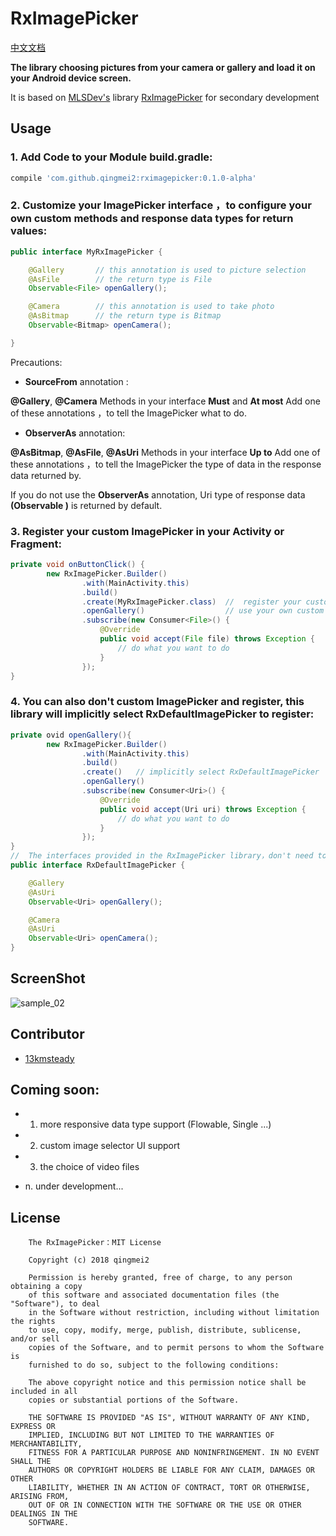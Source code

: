 # RxImagePicker

[中文文档](https://github.com/qingmei2/RxImagePicker/blob/master/README_ZH.md)

**The library choosing pictures from your camera or gallery and load it on your Android device screen.** 

It is based on [MLSDev's](https://github.com/MLSDev) library [RxImagePicker](https://github.com/MLSDev/RxImagePicker) for secondary development

## <h2 id="Usage">Usage</h2>

### 1. Add Code to your Module build.gradle:

```groovy
compile 'com.github.qingmei2:rximagepicker:0.1.0-alpha'
```
### 2. Customize your ImagePicker interface ，to configure your own custom methods and response data types for return values:

```java
public interface MyRxImagePicker {

    @Gallery       // this annotation is used to picture selection
    @AsFile        // the return type is File
    Observable<File> openGallery();

    @Camera        // this annotation is used to take photo
    @AsBitmap      // the return type is Bitmap
    Observable<Bitmap> openCamera();

}
```
Precautions:

* **SourceFrom** annotation :

**@Gallery**, **@Camera** Methods in your interface **Must** and **At most** Add one of these annotations ，to tell the ImagePicker what to do.

* **ObserverAs** annotation:

**@AsBitmap**, **@AsFile**, **@AsUri** Methods in your interface **Up to** Add one of these annotations ，to tell the ImagePicker the type of data in the response data returned by.

If you do not use the **ObserverAs** annotation, Uri type of response data **(Observable <Uri>)** is returned by default.

### 3. Register your custom ImagePicker in your Activity or Fragment:

```java
private void onButtonClick() {
        new RxImagePicker.Builder()
                .with(MainActivity.this)       
                .build()
                .create(MyRxImagePicker.class)  //  register your custom imagePicker interface
                .openGallery()                  // use your own custom method 「take photo」or 「picture selection」
                .subscribe(new Consumer<File>() {
                    @Override
                    public void accept(File file) throws Exception {
                        // do what you want to do
                    }
                });
}
```
### 4. You can also don't custom ImagePicker and register, this library will implicitly select RxDefaultImagePicker to register:

```java
private ovid openGallery(){
        new RxImagePicker.Builder()
                .with(MainActivity.this)
                .build()
                .create()   // implicitly select RxDefaultImagePicker 
                .openGallery()
                .subscribe(new Consumer<Uri>() {
                    @Override
                    public void accept(Uri uri) throws Exception {
                        // do what you want to do 
                    }
                });
}
//  The interfaces provided in the RxImagePicker library，don't need to customize
public interface RxDefaultImagePicker {

    @Gallery
    @AsUri
    Observable<Uri> openGallery();

    @Camera
    @AsUri
    Observable<Uri> openCamera();
}
```

## ScreenShot

![sample_02](https://github.com/qingmei2/RxImagePicker/blob/master/screenshot/sample_screenshot.png)

## Contributor

* [13kmsteady](https://github.com/13kmsteady)

## Coming soon:

* 1. more responsive data type support (Flowable, Single ...)

* 2. custom image selector UI support

* 3. the choice of video files

* n.  under development...

License
-------

        The RxImagePicker：MIT License

        Copyright (c) 2018 qingmei2

        Permission is hereby granted, free of charge, to any person obtaining a copy
        of this software and associated documentation files (the "Software"), to deal
        in the Software without restriction, including without limitation the rights
        to use, copy, modify, merge, publish, distribute, sublicense, and/or sell
        copies of the Software, and to permit persons to whom the Software is
        furnished to do so, subject to the following conditions:
        
        The above copyright notice and this permission notice shall be included in all
        copies or substantial portions of the Software.
        
        THE SOFTWARE IS PROVIDED "AS IS", WITHOUT WARRANTY OF ANY KIND, EXPRESS OR
        IMPLIED, INCLUDING BUT NOT LIMITED TO THE WARRANTIES OF MERCHANTABILITY,
        FITNESS FOR A PARTICULAR PURPOSE AND NONINFRINGEMENT. IN NO EVENT SHALL THE
        AUTHORS OR COPYRIGHT HOLDERS BE LIABLE FOR ANY CLAIM, DAMAGES OR OTHER
        LIABILITY, WHETHER IN AN ACTION OF CONTRACT, TORT OR OTHERWISE, ARISING FROM,
        OUT OF OR IN CONNECTION WITH THE SOFTWARE OR THE USE OR OTHER DEALINGS IN THE
        SOFTWARE.
